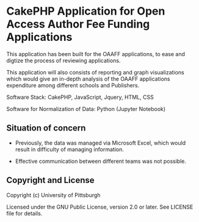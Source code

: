 # CakePHP Application for Open Access Author Fee Funding Applications

This application has been built for the OAAFF applications, to ease and digtize the process of reviewing applications. 

This application will also consists of reporting and graph visualizations which would give an in-depth analysis of the OAAFF applications expenditure among different schools and Publishers.

Software Stack: CakePHP, JavaScript, Jquery, HTML, CSS

Software for Normalization of Data: Python (Jupyter Notebook)


## Situation of concern

* Previously, the data was managed via Microsoft Excel, which would result in difficulty of managing information.

* Effective communication between different teams was not possible.


## Copyright and License

Copyright (c) University of Pittsburgh

Licensed under the GNU Public License, version 2.0 or later.  See LICENSE file for details.

